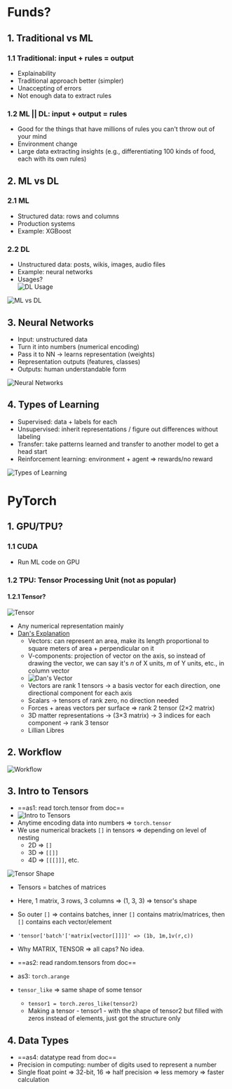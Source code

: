 # Funds?

## 1. Traditional vs ML

### 1.1 Traditional: input + rules = output

- Explainability  
- Traditional approach better (simpler)  
- Unaccepting of errors  
- Not enough data to extract rules  

### 1.2 ML || DL: input + output = rules

- Good for the things that have millions of rules you can't throw out of your mind  
- Environment change  
- Large data extracting insights (e.g., differentiating 100 kinds of food, each with its own rules)  

## 2. ML vs DL

### 2.1 ML

- Structured data: rows and columns  
- Production systems  
- Example: XGBoost  

### 2.2 DL

- Unstructured data: posts, wikis, images, audio files  
- Example: neural networks  
- Usages?  
  ![DL Usage](D:/PyTorch%20Repo/img/Pasted%20image%٢٠٢٥٠٤١٢٢٣٠٤١٥.png)

![ML vs DL](D:/PyTorch%20Repo/img/Pasted%20image%٢٠٢٥٠٤١٢٢٢٢٦٤٩.png)

## 3. Neural Networks

- Input: unstructured data  
- Turn it into numbers (numerical encoding)  
- Pass it to NN -> learns representation (weights)  
- Representation outputs (features, classes)  
- Outputs: human understandable form  

![Neural Networks](D:/PyTorch%20Repo/img/Pasted%20image%٢٠٢٥٠٤١٢٢٢٥٤١٤.png)

## 4. Types of Learning

- Supervised: data + labels for each  
- Unsupervised: inherit representations / figure out differences without labeling  
- Transfer: take patterns learned and transfer to another model to get a head start  
- Reinforcement learning: environment + agent => rewards/no reward  

![Types of Learning](D:/PyTorch%20Repo/img/Pasted%20image%٢٠٢٥٠٤١٢٢٢٥٨٣٥.png)

# PyTorch

## 1. GPU/TPU?

### 1.1 CUDA

- Run ML code on GPU  

### 1.2 TPU: Tensor Processing Unit (not as popular)

#### 1.2.1 Tensor?

![Tensor](D:/PyTorch%20Repo/img/Pasted%20image%٢٠٢٥٠٤١٢٢٣١٥٥٢.png)

- Any numerical representation mainly  
- [Dan's Explanation](https://youtu.be/f5liqUk0ZTw?si=ERNNCMsPsRMAYRY6)  
  - Vectors: can represent an area, make its length proportional to square meters of area + perpendicular on it  
  - V-components: projection of vector on the axis, so instead of drawing the vector, we can say it's *n* of X units, *m* of Y units, etc., in column vector  
  - ![Dan's Vector](D:/PyTorch%20Repo/img/Pasted%20image%٢٠٢٥٠٤١٢٢٣٢٥٤٧.png)  
  - Vectors are rank 1 tensors -> a basis vector for each direction, one directional component for each axis  
  - Scalars -> tensors of rank zero, no direction needed  
  - Forces + areas vectors per surface => rank 2 tensor (2×2 matrix)  
  - 3D matter representations -> (3×3 matrix) -> 3 indices for each component -> rank 3 tensor  
  - Lillian Libres  

## 2. Workflow

![Workflow](D:/PyTorch%20Repo/img/Pasted%20image%٢٠٢٥٠٤١٢٢٣٣٤١٩.png)

## 3. Intro to Tensors

- ==as1: read torch.tensor from doc==  
- ![Intro to Tensors](D:/PyTorch%20Repo/img/Pasted%20image%٢٠٢٥٠٤١٣١٠٢٦٥٤.png)  
- Anytime encoding data into numbers => `torch.tensor`  
- We use numerical brackets `[]` in tensors => depending on level of nesting  
  - 2D => `[]`  
  - 3D => `[[]]`  
  - 4D => `[[[]]]`, etc.  

![Tensor Shape](D:/PyTorch%20Repo/img/Pasted%20image%٢٠٢٥٠٤١٣١٠٤٠٥٤.png)

- Tensors = batches of matrices  
- Here, 1 matrix, 3 rows, 3 columns => (1, 3, 3) => tensor's shape  
- So outer `[]` => contains batches, inner `[]` contains matrix/matrices, then `[]` contains each vector/element  
- `'tensor['batch'['matrix[vector[]]]]' => (1b, 1m,1v(r,c))`  
- Why MATRIX, TENSOR => all caps? No idea.  

- ==as2: read random.tensors from doc==  
- as3: `torch.arange`  
- `tensor_like` => same shape of some tensor  
  - `tensor1 = torch.zeros_like(tensor2)`  
  - Making a tensor - tensor1 - with the shape of tensor2 but filled with zeros instead of elements, just got the structure only  

## 4. Data Types

- ==as4: datatype read from doc==  
- Precision in computing: number of digits used to represent a number  
- Single float point => 32-bit, 16 => half precision => less memory => faster calculation  
